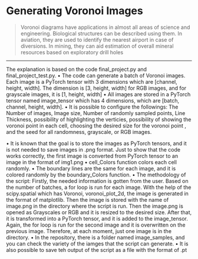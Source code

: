 
# Generating Voronoi Images
> Voronoi diagrams have applications in almost all areas of science and engineering. Biological structures can be described using them. In aviation, they are used to identify the nearest airport in case of diversions. In mining, they can aid estimation of overall mineral resources based on exploratory drill holes
<hr>

The explanation is based on the code final_project.py and final_project_test.py. 
•	The code can generate a batch of Voronoi images. Each image is a PyTorch tensor with 3 dimensions which are [channel, height, width]. The dimension is [3, height, width] for RGB images, and for grayscale images, it is [1, height, width]
•	All images are stored in a PyTorch tensor named image_tensor which has 4 dimensions, which are [batch, channel, height, width].
•	It is possible to configure the followings: The Number of images, Image size, Number of randomly sampled points, Line Thickness, possibility of highlighting the verticies, possibility of showing the voronoi point in each cell, choosing the desired size for the voronoi point , and the seed for all randomness, grayscale, or RGB images. 

•	It is known that the goal is to store the images as PyTorch tensors, and it is not needed to save images in .png format. Just to show that the code works correctly, the first image is converted from PyTorch tensor to an image in the format of img1.png
•	cell_Colors function colors each cell randomly. 
•	The boundary lines are the same for each image, and it is colored randomly by the boundary_Colors function.
•	The methodology of the script: Firstly, the needed information is gotten from the user. Based on the number of batches, a for loop is run for each image. With the help of the scipy.spatial which has Voronoi, voronoi_plot_2d, the image is generated in the format of matplotlib. Then the image is stored with the name of image.png in the directory where the script is run.  Then the image.png is opened as Grayscales or RGB and it is resized to the desired size. After that, it is transformed into a PyTorch tensor, and it is added to the image_tensor. Again, the for loop is run for the second image and it is overwritten on the previous image. Therefore, at each moment, just one image is in the directory. 
•	In the repository, there is a folder named image_samples, and you can check the variety of the iamges that the script can generate.
• It is also possible to save teh output of the script as a file with the format of .pt 


